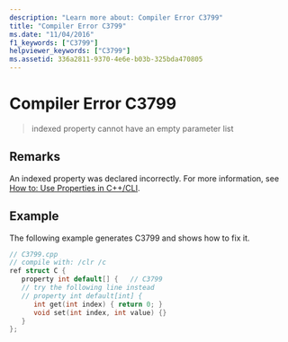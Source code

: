 ```yaml
---
description: "Learn more about: Compiler Error C3799"
title: "Compiler Error C3799"
ms.date: "11/04/2016"
f1_keywords: ["C3799"]
helpviewer_keywords: ["C3799"]
ms.assetid: 336a2811-9370-4e6e-b03b-325bda470805
---
```

# Compiler Error C3799

> indexed property cannot have an empty parameter list

## Remarks

An indexed property was declared incorrectly. For more information, see [How to: Use Properties in C++/CLI](../../dotnet/how-to-use-properties-in-cpp-cli.md).

## Example

The following example generates C3799 and shows how to fix it.

```cpp
// C3799.cpp
// compile with: /clr /c
ref struct C {
   property int default[] {   // C3799
   // try the following line instead
   // property int default[int] {
      int get(int index) { return 0; }
      void set(int index, int value) {}
   }
};
```
